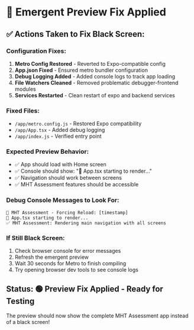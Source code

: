 # 🔧 Emergent Preview Fix Applied

## ✅ Actions Taken to Fix Black Screen:

### **Configuration Fixes:**
1. **Metro Config Restored** - Reverted to Expo-compatible config
2. **App.json Fixed** - Ensured metro bundler configuration
3. **Debug Logging Added** - Added console logs to track app loading
4. **File Watchers Cleaned** - Removed problematic debugger-frontend modules
5. **Services Restarted** - Clean restart of expo and backend services

### **Fixed Files:**
- `/app/metro.config.js` - Restored Expo compatibility
- `/app/App.tsx` - Added debug logging
- `/app/index.js` - Verified entry point

### **Expected Preview Behavior:**
- ✅ App should load with Home screen
- ✅ Console should show: "🚀 App.tsx starting to render..."
- ✅ Navigation should work between screens
- ✅ MHT Assessment features should be accessible

### **Debug Console Messages to Look For:**
```
🚀 MHT Assessment - Forcing Reload: [timestamp]
🚀 App.tsx starting to render...
✅ MHT Assessment: Rendering main navigation with all screens
```

### **If Still Black Screen:**
1. Check browser console for error messages
2. Refresh the emergent preview
3. Wait 30 seconds for Metro to finish compiling
4. Try opening browser dev tools to see console logs

## Status: 🟢 Preview Fix Applied - Ready for Testing

The preview should now show the complete MHT Assessment app instead of a black screen!
